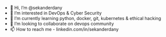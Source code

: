 - 👋 Hi, I’m @sekanderdany
- 👀 I’m interested in DevOps & Cyber Security
- 🌱 I’m currently learning python, docker, git, kubernetes & ethical hacking
- 💞️ I’m looking to collaborate on devops community
- 📫 How to reach me - linkedin.com/in/sekanderdany

<!---
sekanderdany/sekanderdany is a ✨ special ✨ repository because its `README.md` (this file) appears on your GitHub profile.
You can click the Preview link to take a look at your changes.
--->
